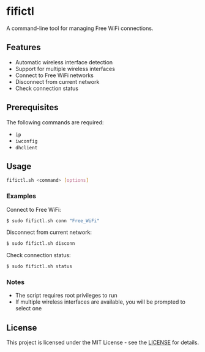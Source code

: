 # fifictl

A command-line tool for managing Free WiFi connections.

## Features

- Automatic wireless interface detection
- Support for multiple wireless interfaces
- Connect to Free WiFi networks
- Disconnect from current network
- Check connection status

## Prerequisites

The following commands are required:

- `ip`
- `iwconfig`
- `dhclient`

## Usage

```bash
fifictl.sh <command> [options]
```

### Examples

Connect to Free WiFi:

```bash
$ sudo fifictl.sh conn "Free_WiFi"
```

Disconnect from current network:

```bash
$ sudo fifictl.sh disconn
```

Check connection status:

```bash
$ sudo fifictl.sh status
```

### Notes

- The script requires root privileges to run
- If multiple wireless interfaces are available, you will be prompted to select one

## License

This project is licensed under the MIT License - see the [LICENSE](https://opensource.org/license/mit) for details.
